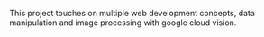 This project touches on multiple web development concepts, data manipulation and image processing with google cloud vision.
